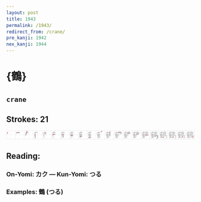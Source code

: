 ```yaml
---
layout: post
title: 1943
permalink: /1943/
redirect_from: /crane/
pre_kanji: 1942
nex_kanji: 1944
---
```


# {鶴}

## `crane`

## Strokes: 21

<div class="stroke"><img src="../images/E9B6B4.png" /></div>

## Reading:

### On-Yomi: カク &mdash; Kun-Yomi: つる

### Examples: 鶴 (つる)
